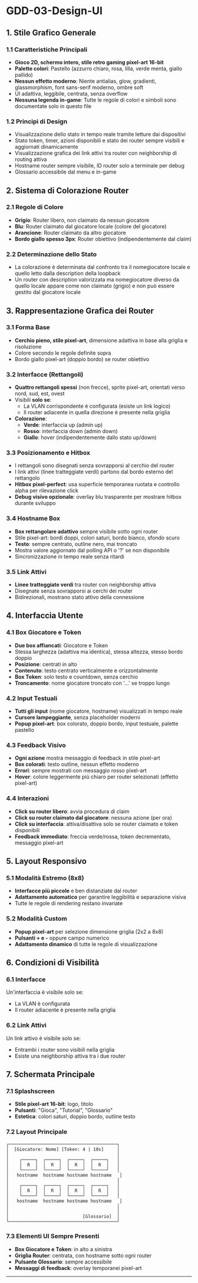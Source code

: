 # GDD-03-Design-UI

## 1. Stile Grafico Generale

### 1.1 Caratteristiche Principali
- **Gioco 2D, schermo intero, stile retro gaming pixel-art 16-bit**
- **Palette colori**: Pastello (azzurro chiaro, rosa, lilla, verde menta, giallo pallido)
- **Nessun effetto moderno**: Niente antialias, glow, gradienti, glassmorphism, font sans-serif moderno, ombre soft
- UI adattiva, leggibile, centrata, senza overflow
- **Nessuna legenda in-game**: Tutte le regole di colori e simboli sono documentate solo in questo file

### 1.2 Principi di Design
- Visualizzazione dello stato in tempo reale tramite letture dai dispositivi
- Stato token, timer, azioni disponibili e stato dei router sempre visibili e aggiornati dinamicamente
- Visualizzazione grafica dei link attivi tra router con neighborship di routing attiva
- Hostname router sempre visibile, ID router solo a terminale per debug
- Glossario accessibile dal menu e in-game

## 2. Sistema di Colorazione Router

### 2.1 Regole di Colore
- **Grigio**: Router libero, non claimato da nessun giocatore
- **Blu**: Router claimato dal giocatore locale (colore del giocatore)
- **Arancione**: Router claimato da altro giocatore
- **Bordo giallo spesso 3px**: Router obiettivo (indipendentemente dal claim)

### 2.2 Determinazione dello Stato
- La colorazione è determinata dal confronto tra il nomegiocatore locale e quello letto dalla description della loopback
- Un router con description valorizzata ma nomegiocatore diverso da quello locale appare come non claimato (grigio) e non può essere gestito dal giocatore locale

## 3. Rappresentazione Grafica dei Router

### 3.1 Forma Base
- **Cerchio pieno, stile pixel-art**, dimensione adattiva in base alla griglia e risoluzione
- Colore secondo le regole definite sopra
- Bordo giallo pixel-art (doppio bordo) se router obiettivo

### 3.2 Interfacce (Rettangoli)
- **Quattro rettangoli spessi** (non frecce), sprite pixel-art, orientati verso nord, sud, est, ovest
- Visibili **solo se**:
  - La VLAN corrispondente è configurata (esiste un link logico)
  - Il router adiacente in quella direzione è presente nella griglia
- **Colorazione**:
  - **Verde**: interfaccia up (admin up)
  - **Rosso**: interfaccia down (admin down)
  - **Giallo**: hover (indipendentemente dallo stato up/down)

### 3.3 Posizionamento e Hitbox
- I rettangoli sono disegnati senza sovrapporsi al cerchio del router
- I link attivi (linee tratteggiate verdi) partono dal bordo esterno del rettangolo
- **Hitbox pixel-perfect**: usa superficie temporanea ruotata e controllo alpha per rilevazione click
- **Debug visivo opzionale**: overlay blu trasparente per mostrare hitbox durante sviluppo

### 3.4 Hostname Box
- **Box rettangolare adattivo** sempre visibile sotto ogni router
- Stile pixel-art: bordi doppi, colori saturi, bordo bianco, sfondo scuro
- **Testo**: sempre centrato, outline nero, mai troncato
- Mostra valore aggiornato dal polling API o '?' se non disponibile
- Sincronizzazione in tempo reale senza ritardi

### 3.5 Link Attivi
- **Linee tratteggiate verdi** tra router con neighborship attiva
- Disegnate senza sovrapporsi ai cerchi dei router
- Bidirezionali, mostrano stato attivo della connessione

## 4. Interfaccia Utente

### 4.1 Box Giocatore e Token
- **Due box affiancati**: Giocatore e Token
- Stessa larghezza (adattiva ma identica), stessa altezza, stesso bordo doppio
- **Posizione**: centrati in alto
- **Contenuto**: testo centrato verticalmente e orizzontalmente
- **Box Token**: solo testo e countdown, senza cerchio
- **Troncamento**: nome giocatore troncato con '...' se troppo lungo

### 4.2 Input Testuali
- **Tutti gli input** (nome giocatore, hostname) visualizzati in tempo reale
- **Cursore lampeggiante**, senza placeholder moderni
- **Popup pixel-art**: box colorato, doppio bordo, input testuale, palette pastello

### 4.3 Feedback Visivo
- **Ogni azione** mostra messaggio di feedback in stile pixel-art
- **Box colorati**: testo outline, nessun effetto moderno
- **Errori**: sempre mostrati con messaggio rosso pixel-art
- **Hover**: colore leggermente più chiaro per router selezionati (effetto pixel-art)

### 4.4 Interazioni
- **Click su router libero**: avvia procedura di claim
- **Click su router claimato dal giocatore**: nessuna azione (per ora)
- **Click su interfaccia**: attiva/disattiva solo se router claimato e token disponibili
- **Feedback immediato**: freccia verde/rossa, token decrementato, messaggio pixel-art

## 5. Layout Responsivo

### 5.1 Modalità Estremo (8x8)
- **Interfacce più piccole** e ben distanziate dal router
- **Adattamento automatico** per garantire leggibilità e separazione visiva
- Tutte le regole di rendering restano invariate

### 5.2 Modalità Custom
- **Popup pixel-art** per selezione dimensione griglia (2x2 a 8x8)
- **Pulsanti + e -** oppure campo numerico
- **Adattamento dinamico** di tutte le regole di visualizzazione

## 6. Condizioni di Visibilità

### 6.1 Interfacce
Un'interfaccia è visibile solo se:
- La VLAN è configurata
- Il router adiacente è presente nella griglia

### 6.2 Link Attivi
Un link attivo è visibile solo se:
- Entrambi i router sono visibili nella griglia
- Esiste una neighborship attiva tra i due router

## 7. Schermata Principale

### 7.1 Splashscreen
- **Stile pixel-art 16-bit**: logo, titolo
- **Pulsanti**: "Gioca", "Tutorial", "Glossario"
- **Estetica**: colori saturi, doppio bordo, outline testo

### 7.2 Layout Principale
```
┌─────────────────────────────────────────┐
│  [Giocatore: Nome] [Token: 4 | 10s]     │
│                                         │
│    ┌─────┐  ┌─────┐  ┌─────┐  ┌─────┐   │
│    │  R  │  │  R  │  │  R  │  │  R  │   │
│    └─────┘  └─────┘  └─────┘  └─────┘   │
│   hostname  hostname hostname hostname   │
│                                         │
│    ┌─────┐  ┌─────┐  ┌─────┐  ┌─────┐   │
│    │  R  │  │  R  │  │  R  │  │  R  │   │
│    └─────┘  └─────┘  └─────┘  └─────┘   │
│   hostname  hostname hostname hostname   │
│                                         │
│                                         │
│                            [Glossario]  │
└─────────────────────────────────────────┘
```

### 7.3 Elementi UI Sempre Presenti
- **Box Giocatore e Token**: in alto a sinistra
- **Griglia Router**: centrata, con hostname sotto ogni router
- **Pulsante Glossario**: sempre accessibile
- **Messaggi di feedback**: overlay temporanei pixel-art

---
